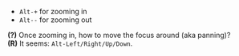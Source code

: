 - `Alt-+` for zooming in
- `Alt--` for zooming out

**(?)** Once zooming in, how to move the focus around (aka panning)?  
**(R)** It seems: `Alt-Left/Right/Up/Down`.
